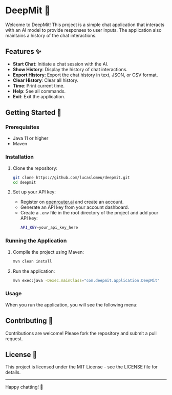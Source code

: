 # DeepMit 🤖

Welcome to DeepMit! This project is a simple chat application that interacts with an AI model to provide responses to user inputs. The application also maintains a history of the chat interactions.

## Features ✨

- **Start Chat**: Initiate a chat session with the AI.
- **Show History**: Display the history of chat interactions.
- **Export History**: Export the chat history in text, JSON, or CSV format.
- **Clear History**: Clear all history.
- **Time**: Print current time.
- **Help**: See all commands.
- **Exit**: Exit the application.

## Getting Started 🚀

### Prerequisites

- Java 11 or higher
- Maven

### Installation

1. Clone the repository:

   ```sh
   git clone https://github.com/lucaslomeu/deepmit.git
   cd deepmit
   ```

2. Set up your API key:
   - Register on [openrouter.ai](https://openrouter.ai) and create an account.
   - Generate an API key from your account dashboard.
   - Create a `.env` file in the root directory of the project and add your API key:
     ```sh
     API_KEY=your_api_key_here
     ```

### Running the Application

1. Compile the project using Maven:

   ```sh
   mvn clean install
   ```

2. Run the application:
   ```sh
   mvn exec:java -Dexec.mainClass="com.deepmit.application.DeepMit"
   ```

### Usage

When you run the application, you will see the following menu:

## Contributing 🤝

Contributions are welcome! Please fork the repository and submit a pull request.

## License 📄

This project is licensed under the MIT License - see the LICENSE file for details.

---

Happy chatting! 💬
